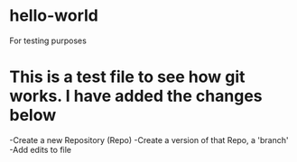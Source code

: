 # hello-world
For testing purposes
# This is a test file to see how git works. I have added the changes below

  -Create a new Repository (Repo)
  -Create a version of that Repo, a 'branch'
  -Add edits to file
